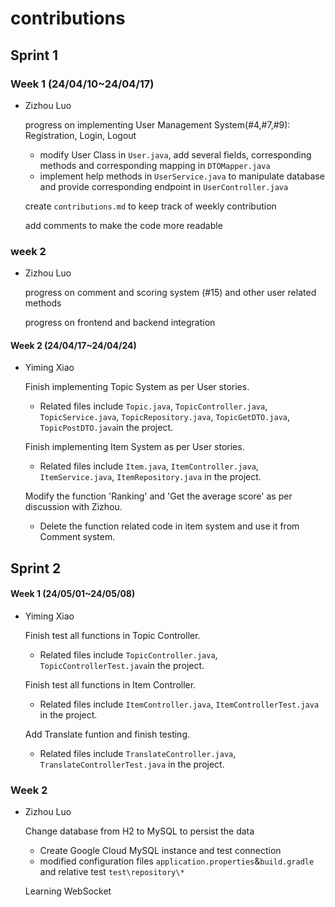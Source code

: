 # contributions

## Sprint 1

### Week 1 (24/04/10~24/04/17)

* Zizhou Luo

  progress on implementing User Management System(#4,#7,#9): Registration, Login, Logout

  * modify User Class in `User.java`, add several fields, corresponding methods and corresponding mapping in `DTOMapper.java`
  * implement help methods in `UserService.java` to manipulate database and provide corresponding endpoint in `UserController.java`

  create `contributions.md` to keep track of weekly contribution

  add comments to make the code more readable 



### week 2

* Zizhou Luo

  progress on comment and scoring system (#15) and other user related methods

  progress on frontend and backend integration


#### Week 2 (24/04/17~24/04/24)

* Yiming Xiao

    Finish implementing Topic System as per User stories.

    * Related files include `Topic.java`, `TopicController.java`, `TopicService.java`, `TopicRepository.java`, `TopicGetDTO.java`, `TopicPostDTO.java`in the project.

    Finish implementing Item System as per User stories.

    * Related files include `Item.java`, `ItemController.java`, `ItemService.java`, `ItemRepository.java` in the project.

    Modify the function 'Ranking' and 'Get the average score' as per discussion with Zizhou.

    * Delete the function related code in item system and use it from Comment system.

## Sprint 2

#### Week 1 (24/05/01~24/05/08)

* Yiming Xiao

    Finish test all functions in Topic Controller.

    * Related files include `TopicController.java`, `TopicControllerTest.java`in the project.

    Finish test all functions in Item Controller.

    * Related files include  `ItemController.java`, `ItemControllerTest.java` in the project.

    Add Translate funtion and finish testing.

    * Related files include  `TranslateController.java`, `TranslateControllerTest.java` in the project.

    

### Week 2

* Zizhou Luo

  Change database from H2 to MySQL to persist the data

  * Create Google Cloud MySQL instance and test connection
  * modified configuration files `application.properties`&`build.gradle` and relative test `test\repository\*`

  Learning WebSocket 
